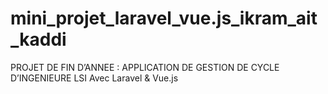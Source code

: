 # mini_projet_laravel_vue.js_ikram_ait_kaddi
PROJET DE FIN D’ANNEE : APPLICATION DE GESTION DE CYCLE D’INGENIEURE LSI Avec  Laravel &amp; Vue.js
